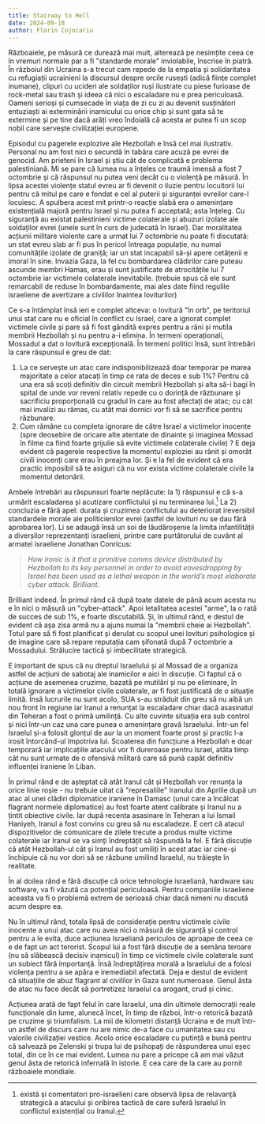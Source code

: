 ```yaml
---
title: Stairway to Hell
date: 2024-09-18
author: Florin Cojocariu
---
```

Războaiele, pe măsură ce durează mai mult, alterează pe nesimțite ceea ce în vremuri normale par a fi "standarde morale" inviolabile, înscrise în piatră. În războiul din Ucraina s-a trecut cam repede de la empatia și solidaritatea cu refugiații ucrainieni la discursul despre orcile rusești  (adică ființe complet inumane), clipuri cu ucideri ale soldaților ruși ilustrate cu piese furioase de rock-metal sau trash și ideea că nici o escaladare nu e prea periculoasă. Oameni serioși și cumsecade în viața de zi cu zi au devenit susținători entuziaști ai exterminării inamicului cu orice chip și sunt gata să te extermine și pe tine dacă arăți vreo îndoială că acesta ar putea fi un scop nobil care servește civilizației europene.

Episodul cu pagerele explozive ale Hezbollah e însă cel mai ilustrativ. Personal nu am fost nici o secundă în tabăra care acuză pe evrei de genocid. Am prieteni în Israel și știu cât de complicată e problema palestiniană. Mi se pare că lumea nu a înțeles ce traumă imensă a fost 7 octombrie și că răspunsul nu putea veni decât cu o violență pe măsură. În lipsa acestei violențe statul evreu ar fi devenit o iluzie pentru locuitorii lui pentru că mitul pe care e fondat e cel al puterii și siguranței evreilor care-l locuiesc. A spulbera acest mit printr-o reacție slabă era o amenințare existențială majoră pentru Israel și nu putea fi acceptată; asta înțeleg. Cu siguranță au existat palestinieni victime colaterale și abuzuri izolate ale soldaților evrei (unele sunt în curs de judecată în Israel). Dar moralitatea acțiunii militare violente care a urmat lui 7 octombrie nu poate fi discutată: un stat evreu slab ar fi pus în pericol întreaga populație, nu numai comunitățile izolate de graniță; iar un stat incapabil să-și apere cetățenii e imoral în sine. Invazia Gaza, la fel cu bombardarea clădirilor care puteau ascunde membri Hamas, erau și sunt justificate de atrocitățile lui 7 octombrie iar victimele colaterale inevitabile. (trebuie spus că ele sunt remarcabil de reduse în bombardamente, mai ales date fiind regulile israeliene de avertizare a civililor înaintea loviturilor)

Ce s-a întâmplat însă ieri e complet altceva: o lovitură "în orb", pe teritoriul unui stat care nu e oficial în conflict cu Israel, care a ignorat complet victimele civile și pare să fi fost gândită expres pentru a răni și mutila membrii Hezbollah și nu pentru a-i elimina. În termeni operaționali, Mossadul a dat o lovitură excepțională. În termeni politici însă, sunt întrebări la care răspunsul e greu de dat:

1. La ce servește un atac care indisponibilizează doar temporar pe marea majoritate a celor atacați în timp ce rata de deces e sub 1%? Pentru că una era să scoți definitiv din circuit membrii Hezbollah și alta să-i bagi în spital de unde vor reveni relativ repede cu o dorință de răzbunare și sacrificiu proporțională cu gradul în care au fost afectați de atac; cu cât mai invalizi au rămas, cu atât mai dornici vor fi să se sacrifice pentru răzbunare. 
2. Cum rămâne cu completa ignorare de către Israel a victimelor inocente (spre deosebire de oricare alte atentate de dinainte și imaginea Mossad în filme ca fiind foarte grijulie să evite victimele colaterale civile) ? E deja evident că pagerele respective la momentul exploziei au rănit și omorât civili inocenți care erau în preajma lor. Și e la fel de evident că era practic imposibil să te asiguri că nu vor exista victime colaterale civile la momentul detonării.

Ambele întrebări au răspunsuri foarte neplăcute: la 1) răspunsul e că s-a urmărit escaladarea și acutizare conflictului și nu terminarea lui.[^1] La 2) concluzia e fără apel: durata și cruzimea conflictului au deteriorat ireversibil standardele morale ale politicienilor evrei (astfel de lovituri nu se dau fără aprobarea lor).  Li se adaugă însă un soi de lăudăroșenie la limita infantilității a diverșilor reprezentanți israelieni, printre care purtătorului de cuvânt al armatei israeliene Jonathan Conricus:

> *How ironic is it that a primitive comms device distributed by Hezbollah to its key personnel in order to avoid eavesdropping by Israel has been used as a lethal weapon in the world’s most elaborate cyber attack. Brilliant.*

Brilliant indeed. În primul rând că după toate datele de până acum acesta nu e în nici o măsură un "cyber-attack". Apoi letalitatea acestei "arme", la o rată de succes de sub 1%, e foarte discutabilă. Și, în ultimul rând, e destul de evident că așa zisa armă nu a ajuns numai la "membrii cheie ai Hezbollah". Totul pare să fi fost planificat și derulat cu scopul unei lovituri psihologice și de imagine care să repare reputația cam șifonată după 7 octombrie  a Mossadului. Strălucire tactică și imbecilitate strategică.

E important de spus că nu dreptul Israelului și al Mossad de a organiza astfel de acțiuni de sabotaj ale inamicilor e aici în discuție. Ci faptul că o acțiune de asemenea cruzime, bazată pe mutilări și nu pe eliminare, în totală ignorare a victimelor civile colaterale, ar fi fost justificată de o situație limită. Însă lucrurile nu sunt acolo, SUA s-au străduit din greu să nu aibă un nou front în regiune iar Iranul a renunțat la escaladare chiar dacă asasinatul din Teheran a fost o primă umilință. Cu alte cuvinte situația era sub control și nici într-un caz una care punea o amenințare gravă Israelului. Într-un fel Israelul și-a folosit glonțul de aur la un moment foarte prost și practic l-a irosit întorcând-ul împotriva lui. Scoaterea din funcțiune a Hezbollah e doar temporară iar implicațiile atacului vor fi dureroase pentru Israel, atâta timp cât nu sunt urmate de o ofensivă militară care să pună capăt definitiv influenței iraniene în Liban.


În primul rând e de așteptat că atât Iranul cât și Hezbollah vor renunța la orice linie roșie - nu trebuie uitat că "represaliile" Iranului din Aprilie după un atac al unei clădiri diplomatice iraniene în Damasc (unul care a încălcat flagrant normele diplomatice) au fost foarte atent calibrate și Iranul nu a țintit obiective civile. Iar după recenta asasinare în Teheran a lui Ismail Haniyeh, Iranul a fost convins cu greu să nu escaladeze. E cert că atacul dispozitivelor de comunicare de zilele trecute a produs multe victime colaterale iar Iranul se va simți îndreptățit să răspundă la fel. E fără discuție că atât Hezbollah-ul cât și Iranul au fost umiliți în acest atac iar cine-și închipuie că nu vor dori să se răzbune umilind Israelul, nu trăiește în realitate.

În al doilea rând e fără discuție că orice tehnologie israeliană, hardware sau software, va fi văzută ca potențial periculoasă. Pentru companiile israeliene aceasta va fi o problemă extrem de serioasă chiar dacă nimeni nu discută acum despre ea.

Nu în ultimul rând, totala lipsă de considerație pentru victimele civile inocente a unui atac care nu avea nici o măsură de siguranță și control pentru a le evita, duce acțiunea Israeliană periculos de aproape de ceea ce e de fapt un act terorist. Scopul lui a fost fără discuție de a semăna teroare (nu să slăbească decisiv inamicul)  în timp ce victimele civile colaterale sunt un subiect fără importanță. Însă îndreptățirea morală a Israelului de a folosi violența pentru a se apăra e iremediabil afectată. Deja e destul de evident că situațiile de abuz flagrant al civililor în Gaza sunt numeroase. Genul ăsta de atac nu face decât să portretizez Israelul ca arogant, crud și cinic. 

Acțiunea arată de fapt felul în care Israelul, una din ultimele democrații reale funcționale din lume, alunecă încet, în timp de război, într-o retorică bazată pe cruzime și triumfalism. La mii de kilometri distanță Ucraina e de mult într-un astfel de discurs care nu are nimic de-a face cu umanitatea sau cu valorile civilizației vestice. Acolo orice escaladare cu putință e bună pentru că salvează pe Zelenski și trupa lui de psihopați de răspunderea unui eșec total, din ce în ce mai evident. Lumea nu pare a pricepe că am mai văzut genul ăsta de retorică infernală în istorie. E cea care de la care au pornit războaiele mondiale.

[^1]: există și comentatori pro-israelieni care observă lipsa de relavanță strategică a atacului și oribirea tactică de care suferă Israelul în conflictul existențial cu Iranul.
